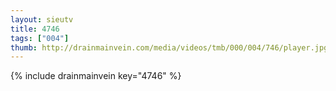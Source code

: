 ```yaml
--- 
layout: sieutv
title: 4746
tags: ["004"]
thumb: http://drainmainvein.com/media/videos/tmb/000/004/746/player.jpg
---
```

{% include drainmainvein key="4746" %} 
